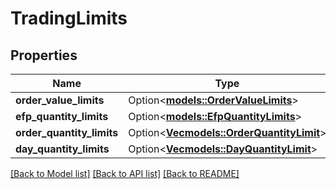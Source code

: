 # TradingLimits

## Properties

Name | Type | Description | Notes
------------ | ------------- | ------------- | -------------
**order_value_limits** | Option<[**models::OrderValueLimits**](OrderValueLimits.md)> |  | [optional]
**efp_quantity_limits** | Option<[**models::EfpQuantityLimits**](EFPQuantityLimits.md)> |  | [optional]
**order_quantity_limits** | Option<[**Vec<models::OrderQuantityLimit>**](OrderQuantityLimit.md)> |  | [optional]
**day_quantity_limits** | Option<[**Vec<models::DayQuantityLimit>**](DayQuantityLimit.md)> |  | [optional]

[[Back to Model list]](../README.md#documentation-for-models) [[Back to API list]](../README.md#documentation-for-api-endpoints) [[Back to README]](../README.md)
